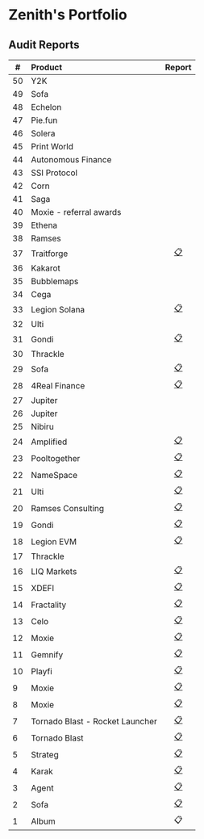 # Zenith's Portfolio

## Audit Reports

| #   | Product                         |                        Report                        |
| --- | :------------------------------ | :--------------------------------------------------: |
| 50  | Y2K                            |                                                      |
| 49  | Sofa                            |                                                      |
| 48  | Echelon                         |                                                      |
| 47  | Pie.fun                         |                                                      |
| 46  | Solera                          |                                                      |
| 45  | Print World                     |                                                      |
| 44  | Autonomous Finance              |                                                      |
| 43  | SSI Protocol                    |                                                      |
| 42  | Corn                            |                                                      |
| 41  | Saga                            |                                                      |
| 40  | Moxie - referral awards         |                                                      |
| 39  | Ethena                          |                                                      |
| 38  | Ramses                          |                                                      |
| 37  | Traitforge                      |    [📋](./reports/2024-10-traitforge-zenith.pdf)    |
| 36  | Kakarot                         |                         []()                         |
| 35  | Bubblemaps                      |                         []()                         |
| 34  | Cega                            |                         []()                         |
| 33  | Legion Solana                   |  [📋](./reports/2024-09-legion-solana-zenith.pdf)   |
| 32  | Ulti                            |                         []()                         |
| 31  | Gondi                           |      [📋](./reports/2024-10-gondi-zenith.pdf)       |
| 30  | Thrackle                        |                         []()                         |
| 29  | Sofa                            |           [📋](/2024-10-sofa-zenith.pdf)            |
| 28  | 4Real Finance                   |      [📋](./reports/2024-10-4real-zenith.pdf)       |
| 27  | Jupiter                         |                         []()                         |
| 26  | Jupiter                         |                         []()                         |
| 25  | Nibiru                          |                         []()                         |
| 24  | Amplified                       |    [📋](./reports/2024-09-amplified-zenith.pdf)     |
| 23  | Pooltogether                    |   [📋](./reports/2024-10-pooltogether-zenith.pdf)   |
| 22  | NameSpace                       |    [📋](./reports/2024-10-namespace-zenith.pdf)     |
| 21  | Ulti                            |       [📋](./reports/2024-09-ulti-zenith.pdf)       |
| 20  | Ramses Consulting               |                       [📋]()                        |
| 19  | Gondi                           |      [📋](./reports/2024-09-gondi-zenith.pdf)       |
| 18  | Legion EVM                      |    [📋](./reports/2024-09-legion-evm-zenith.pdf)    |
| 17  | Thrackle                        |                         []()                         |
| 16  | LIQ Markets                     |       [📋](./reports/2024-09-liq-zenith.pdf)        |
| 15  | XDEFI                           |      [📋](./reports/2024-08-xdefi-zenith.pdf)       |
| 14  | Fractality                      |    [📋](./reports/2024-08-fractality-zenith.pdf)    |
| 13  | Celo                            |       [📋](./reports/2024-07-celo-zenith.pdf)       |
| 12  | Moxie                           |     [📋](./reports/2024-09-moxie-zenith-3.pdf)      |
| 11  | Gemnify                         |     [📋](./reports/2024-07-gemnify-zenith.pdf)      |
| 10  | Playfi                          |      [📋](./reports/2024-06-playfi-zenith.pdf)      |
| 9   | Moxie                           |      [📋](./reports/2024-07-moxie-zenith.pdf)       |
| 8   | Moxie                           |      [📋](./reports/2024-06-moxie-zenith.pdf)       |
| 7   | Tornado Blast - Rocket Launcher | [📋](./reports/2024-06-tornado-launcher-zenith.pdf) |
| 6   | Tornado Blast                   |   [📋](./reports/2024-06-tornadoblast-zenith.pdf)   |
| 5   | Strateg                         |     [📋](./reports/2024-06-strateg-zenith.pdf)      |
| 4   | Karak                           |      [📋](./reports/2024-06-karak-zenith.pdf)       |
| 3   | Agent                           |      [📋](./reports/2024-05-agent-zenith.pdf)       |
| 2   | Sofa                            |      [📋](./reports/2024-05-agent-zenith.pdf)       |
| 1   | Album                           |                         📋                          |
